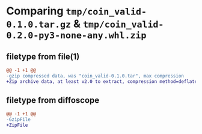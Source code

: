 # Comparing `tmp/coin_valid-0.1.0.tar.gz` & `tmp/coin_valid-0.2.0-py3-none-any.whl.zip`

## filetype from file(1)

```diff
@@ -1 +1 @@
-gzip compressed data, was "coin_valid-0.1.0.tar", max compression
+Zip archive data, at least v2.0 to extract, compression method=deflate
```

## filetype from diffoscope

```diff
@@ -1 +1 @@
-GzipFile
+ZipFile
```

